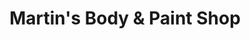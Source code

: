 ---
title: "Martin's Body & Paint Shop"
url: /westpoint/martins-body-und-paint-shop/
shop: Autowerkstatt
---